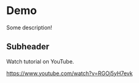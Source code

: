 # Demo

Some description!

## Subheader

Watch tutorial on YouTube. 


https://www.youtube.com/watch?v=RGOj5yH7evk